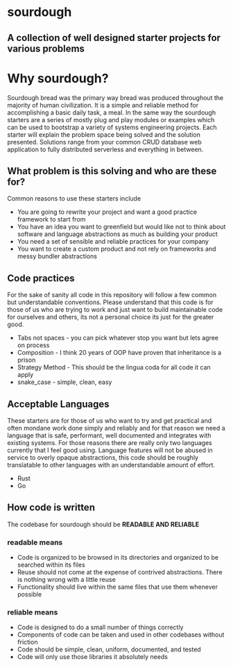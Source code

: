 # sourdough
## A collection of well designed starter projects for various problems

# Why sourdough?
Sourdough bread was the primary way bread was produced throughout the majority of human civilization. It is a simple and reliable method for accomplishing a basic daily task, a meal. In the same way the sourdough starters are a series of mostly plug and play modules or examples which can be used to bootstrap a variety of systems engineering projects. Each starter will explain the problem space being solved and the solution presented. Solutions range from your common CRUD database web application to fully distributed serverless and everything in between. 

## What problem is this solving and who are these for?
Common reasons to use these starters include 
 - You are going to rewrite your project and want a good practice framework to start from
 - You have an idea you want to greenfield but would like not to think about software and language abstractions as much as building your product
 - You need a set of sensible and reliable practices for your company
 - You want to create a custom product and not rely on frameworks and messy bundler abstractions

## Code practices
For the sake of sanity all code in this repository will follow a few common but understandable conventions. Please understand that this code is for those of us who are trying to work and just want to build maintainable code for ourselves and others, its not a personal choice its just for the greater good.
 - Tabs not spaces - you can pick whatever stop you want but lets agree on process
 - Composition - I think 20 years of OOP have proven that inheritance is a prison
 - Strategy Method - This should be the lingua coda for all code it can apply
 - snake_case - simple, clean, easy

## Acceptable Languages
These starters are for those of us who want to try and get practical and often mondane work done simply and reliably and for that reason we need a language that is safe, performant, well documented and integrates with existing systems. For those reasons there are really only two languages currently that I feel good using. Language features will not be abused in service to overly opaque abstractions, this code should be roughly translatable to other languages with an understandable amount of effort.
- Rust
- Go

## How code is written 
The codebase for sourdough should be <b>READABLE AND RELIABLE</b>  

### readable means
 - Code is organized to be browsed in its directories and organized to be searched within its files
 - Reuse should not come at the expense of contrived abstractions. There is nothing wrong with a little reuse
 - Functionality should live within the same files that use them whenever possible

### reliable means
 - Code is designed to do a small number of things correctly
 - Components of code can be taken and used in other codebases without friction
 - Code should be simple, clean, uniform, documented, and tested
 - Code will only use those libraries it absolutely needs
